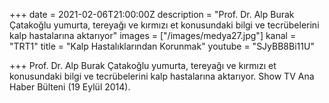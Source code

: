 +++
date = 2021-02-06T21:00:00Z
description = "Prof. Dr. Alp Burak Çatakoğlu yumurta, tereyağı ve kırmızı et konusundaki bilgi ve tecrübelerini kalp hastalarına aktarıyor"
images = ["/images/medya27.jpg"]
kanal = "TRT1"
title = "Kalp Hastalıklarından Korunmak"
youtube = "SJyBB8Bi11U"

+++
Prof. Dr. Alp Burak Çatakoğlu yumurta, tereyağı ve kırmızı et konusundaki bilgi ve tecrübelerini kalp hastalarına aktarıyor. Show TV Ana Haber Bülteni (19 Eylül 2014).